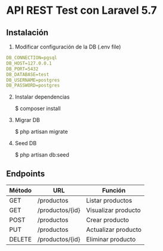 # API REST Test con Laravel 5.7

## Instalación

1. Modificar configuración de la DB (.env file)
```yaml
DB_CONNECTION=pgsql
DB_HOST=127.0.0.1
DB_PORT=5432
DB_DATABASE=test
DB_USERNAME=postgres
DB_PASSWORD=postgres
```

2. Instalar dependencias

    $ composer install
    
3. Migrar DB

    $ php artisan migrate
    
4. Seed DB

    $ php artisan db:seed

## Endpoints
Método | URL | Función
-- | -- | --
GET | /productos | Listar productos
GET | /productos/{id} | Visualizar producto
POST | /productos | Crear producto
PUT | /productos | Actualizar producto
DELETE | /productos/{id} | Eliminar producto

